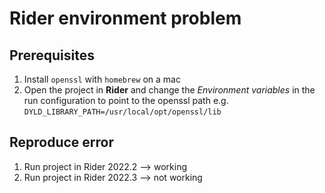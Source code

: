 # Rider environment problem

## Prerequisites 

1. Install `openssl` with `homebrew` on a mac
2. Open the project in **Rider** and change the _Environment variables_ in the run configuration to point to the openssl path
    e.g. `DYLD_LIBRARY_PATH=/usr/local/opt/openssl/lib`

## Reproduce error

1. Run project in Rider 2022.2 --> working
2. Run project in Rider 2022.3 --> not working

